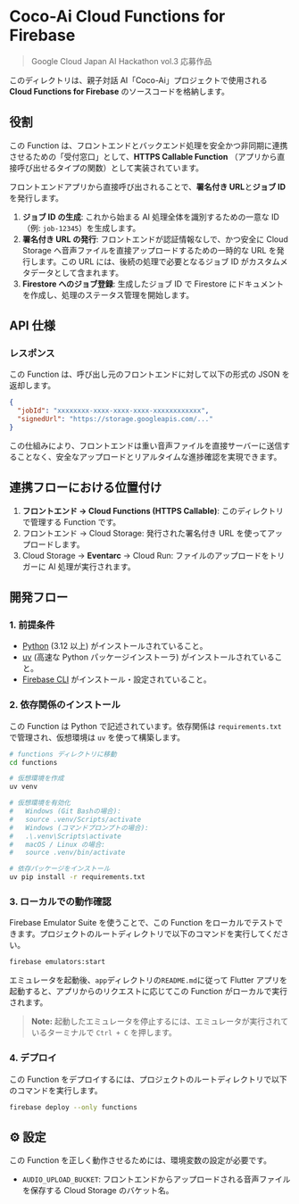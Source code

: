 # Coco-Ai Cloud Functions for Firebase

> Google Cloud Japan AI Hackathon vol.3 応募作品

このディレクトリは、親子対話 AI「Coco-Ai」プロジェクトで使用される **Cloud Functions for Firebase** のソースコードを格納します。

## 役割

この Function は、フロントエンドとバックエンド処理を安全かつ非同期に連携させるための「受付窓口」として、**HTTPS Callable Function** （アプリから直接呼び出せるタイプの関数）として実装されています。

フロントエンドアプリから直接呼び出されることで、**署名付き URL**と**ジョブ ID**を発行します。

1.  **ジョブ ID の生成**: これから始まる AI 処理全体を識別するための一意な ID（例: `job-12345`）を生成します。
2.  **署名付き URL の発行**: フロントエンドが認証情報なしで、かつ安全に Cloud Storage へ音声ファイルを直接アップロードするための一時的な URL を発行します。この URL には、後続の処理で必要となるジョブ ID がカスタムメタデータとして含まれます。
3.  **Firestore へのジョブ登録**: 生成したジョブ ID で Firestore にドキュメントを作成し、処理のステータス管理を開始します。

## API 仕様

### レスポンス

この Function は、呼び出し元のフロントエンドに対して以下の形式の JSON を返却します。

```json
{
  "jobId": "xxxxxxxx-xxxx-xxxx-xxxx-xxxxxxxxxxxx",
  "signedUrl": "https://storage.googleapis.com/..."
}
```

この仕組みにより、フロントエンドは重い音声ファイルを直接サーバーに送信することなく、安全なアップロードとリアルタイムな進捗確認を実現できます。

## 連携フローにおける位置付け

1.  **フロントエンド → Cloud Functions (HTTPS Callable)**: このディレクトリで管理する Function です。
2.  フロントエンド → Cloud Storage: 発行された署名付き URL を使ってアップロードします。
3.  Cloud Storage → **Eventarc** → Cloud Run: ファイルのアップロードをトリガーに AI 処理が実行されます。

## 開発フロー

### 1. 前提条件

- [Python](https://www.python.org/downloads/) (3.12 以上) がインストールされていること。
- [uv](https://github.com/astral-sh/uv) (高速な Python パッケージインストーラ) がインストールされていること。
- [Firebase CLI](https://firebase.google.com/docs/cli) がインストール・設定されていること。

### 2. 依存関係のインストール

この Function は Python で記述されています。依存関係は `requirements.txt` で管理され、仮想環境は `uv` を使って構築します。

```bash
# functions ディレクトリに移動
cd functions

# 仮想環境を作成
uv venv

# 仮想環境を有効化
#   Windows (Git Bashの場合):
#   source .venv/Scripts/activate
#   Windows (コマンドプロンプトの場合):
#   .\.venv\Scripts\activate
#   macOS / Linux の場合:
#   source .venv/bin/activate

# 依存パッケージをインストール
uv pip install -r requirements.txt
```

### 3. ローカルでの動作確認

Firebase Emulator Suite を使うことで、この Function をローカルでテストできます。プロジェクトのルートディレクトリで以下のコマンドを実行してください。

```bash
firebase emulators:start
```

エミュレータを起動後、`app`ディレクトリの`README.md`に従って Flutter アプリを起動すると、アプリからのリクエストに応じてこの Function がローカルで実行されます。

> **Note:** 起動したエミュレータを停止するには、エミュレータが実行されているターミナルで `Ctrl + C` を押します。

### 4. デプロイ

この Function をデプロイするには、プロジェクトのルートディレクトリで以下のコマンドを実行します。

```bash
firebase deploy --only functions
```

## ⚙️ 設定

この Function を正しく動作させるためには、環境変数の設定が必要です。

- `AUDIO_UPLOAD_BUCKET`: フロントエンドからアップロードされる音声ファイルを保存する Cloud Storage のバケット名。
